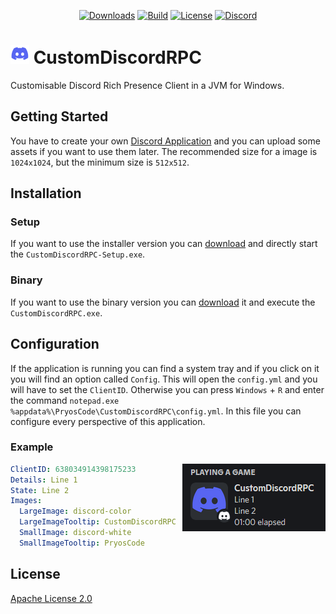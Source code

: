<p align="center">
    <a href="https://github.com/PryosCode/CustomDiscordRPC/releases"><img src="https://img.shields.io/github/downloads/PryosCode/CustomDiscordRPC/total?label=Downloads" alt="Downloads"></a>
    <a href="https://github.com/PryosCode/CustomDiscordRPC/actions/workflows/build.yml"><img src="https://github.com/PryosCode/CustomDiscordRPC/actions/workflows/build.yml/badge.svg" alt="Build"></a>
    <a href="https://github.com/PryosCode/CustomDiscordRPC/blob/master/LICENSE"><img src="https://img.shields.io/github/license/PryosCode/CustomDiscordRPC?label=License" alt="License"></a>
    <a href="https://discord.gg/bF2GRHq"><img src="https://discordapp.com/api/guilds/350302354639290379/widget.png" alt="Discord"></a>
</p>


<h1><a href="https://github.com/PryosCode/CustomDiscordRPC/blob/master/img/logo.png"><img width="30px" height="auto" alt="Logo" src="https://github.com/PryosCode/CustomDiscordRPC/raw/master/img/logo.png"></a> CustomDiscordRPC</h1>

Customisable Discord Rich Presence Client in a JVM for Windows.

## Getting Started

You have to create your own [Discord Application](https://discord.com/developers/applications) and you can upload some assets if you want to use them later. The recommended size for a image is `1024x1024`, but the minimum size is `512x512`.

## Installation

### Setup

If you want to use the installer version you can [download](https://github.com/PryosCode/CustomDiscordRPC/releases) and directly start the `CustomDiscordRPC-Setup.exe`.

### Binary

If you want to use the binary version you can [download](https://github.com/PryosCode/CustomDiscordRPC/releases) it and execute the `CustomDiscordRPC.exe`.

## Configuration

If the application is running you can find a system tray and if you click on it you will find an option called `Config`.
This will open the `config.yml` and you will have to set the `ClientID`.
Otherwise you can press `Windows` + `R` and enter the command `notepad.exe %appdata%\PryosCode\CustomDiscordRPC\config.yml`.
In this file you can configure every perspective of this application.

### Example

<a href="https://github.com/PryosCode/CustomDiscordRPC/blob/master/src/main/resources/config.yml"><img align="right" alt="Example" src="https://github.com/PryosCode/CustomDiscordRPC/raw/master/img/example.png"></a>

```yaml
ClientID: 638034914398175233
Details: Line 1
State: Line 2
Images:
  LargeImage: discord-color
  LargeImageTooltip: CustomDiscordRPC
  SmallImage: discord-white
  SmallImageTooltip: PryosCode
```

## License

[Apache License 2.0](https://github.com/PryosCode/CustomDiscordRPC/blob/master/LICENSE)